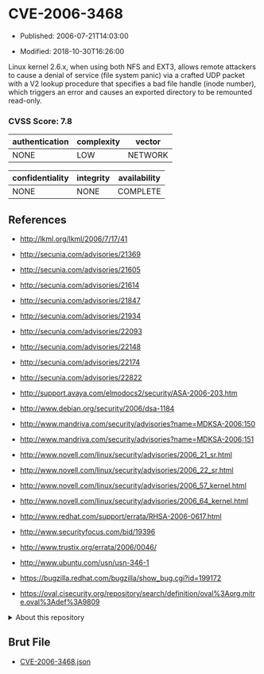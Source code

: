 # CVE-2006-3468

- Published: 2006-07-21T14:03:00

- Modified: 2018-10-30T16:26:00

Linux kernel 2.6.x, when using both NFS and EXT3, allows remote attackers to cause a denial of service (file system panic) via a crafted UDP packet with a V2 lookup procedure that specifies a bad file handle (inode number), which triggers an error and causes an exported directory to be remounted read-only.

### CVSS Score: **7.8**

| authentication | complexity | vector |
| --- | --- | --- |
| NONE | LOW | NETWORK |

| confidentiality | integrity | availability |
| --- | --- | --- |
| NONE | NONE | COMPLETE |

## References

* http://lkml.org/lkml/2006/7/17/41

* http://secunia.com/advisories/21369

* http://secunia.com/advisories/21605

* http://secunia.com/advisories/21614

* http://secunia.com/advisories/21847

* http://secunia.com/advisories/21934

* http://secunia.com/advisories/22093

* http://secunia.com/advisories/22148

* http://secunia.com/advisories/22174

* http://secunia.com/advisories/22822

* http://support.avaya.com/elmodocs2/security/ASA-2006-203.htm

* http://www.debian.org/security/2006/dsa-1184

* http://www.mandriva.com/security/advisories?name=MDKSA-2006:150

* http://www.mandriva.com/security/advisories?name=MDKSA-2006:151

* http://www.novell.com/linux/security/advisories/2006_21_sr.html

* http://www.novell.com/linux/security/advisories/2006_22_sr.html

* http://www.novell.com/linux/security/advisories/2006_57_kernel.html

* http://www.novell.com/linux/security/advisories/2006_64_kernel.html

* http://www.redhat.com/support/errata/RHSA-2006-0617.html

* http://www.securityfocus.com/bid/19396

* http://www.trustix.org/errata/2006/0046/

* http://www.ubuntu.com/usn/usn-346-1

* https://bugzilla.redhat.com/bugzilla/show_bug.cgi?id=199172

* https://oval.cisecurity.org/repository/search/definition/oval%3Aorg.mitre.oval%3Adef%3A9809

<details>
<summary>About this repository</summary> 

  This repository is part of the project [Live Hack CVE](https://github.com/Live-Hack-CVE). Main website can be found [www.live-hack.org](https://www.live-hack.org) 
  
  Made by [Sn0wAlice](https://github.com/Sn0wAlice) for the people that care about security and need to have a feed of the latest CVEs. Hope you enjoy it, don't forget to star the repo and follow me on [Twitter](https://twitter.com/Sn0wAlice) and [Github](https://github.com/Sn0wAlice). And that is my [personnal website](https://www.alice-snow.me/)

  - [Home Page](https://github.com/Live-Hack-CVE)
  - [Framework](https://github.com/Live-Hack-CVE/cve-framework)
  - [CVE database](https://github.com/Live-Hack-CVE/full_database)
  - [Changelog](https://github.com/Live-Hack-CVE/Changelog)
</details>

## Brut File

* [CVE-2006-3468.json](https://raw.githubusercontent.com/Live-Hack-CVE/full_database/main/cves/2006/CVE-2006-3468.json)


